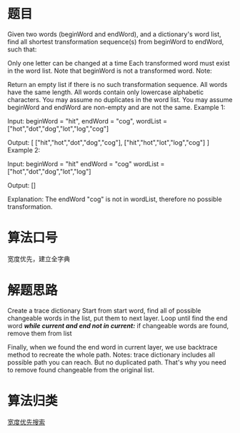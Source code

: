 # 题目
Given two words (beginWord and endWord), and a dictionary's word list, find all shortest transformation sequence(s) from beginWord to endWord, such that:

Only one letter can be changed at a time
Each transformed word must exist in the word list. Note that beginWord is not a transformed word.
Note:

Return an empty list if there is no such transformation sequence.
All words have the same length.
All words contain only lowercase alphabetic characters.
You may assume no duplicates in the word list.
You may assume beginWord and endWord are non-empty and are not the same.
Example 1:

Input:
beginWord = "hit",
endWord = "cog",
wordList = ["hot","dot","dog","lot","log","cog"]

Output:
[
  ["hit","hot","dot","dog","cog"],
  ["hit","hot","lot","log","cog"]
]
Example 2:

Input:
beginWord = "hit"
endWord = "cog"
wordList = ["hot","dot","dog","lot","log"]

Output: []

Explanation: The endWord "cog" is not in wordList, therefore no possible transformation.

# 算法口号
宽度优先，建立全字典

# 解题思路
Create a trace dictionary
Start from start word, find all of possible changeable words in the list, put them to next layer.
Loop until find the end word ***while current and end not in current:***
if changeable words are found, remove them from list

Finally, when we found the end word in current layer, we use backtrace method to recreate the whole path.
Notes: trace dictionary includes all possible path you can reach. But no duplicated path. 
That's why you need to remove found changeable from the original list.

# 算法归类
<a href="../../../BSF.md">宽度优先搜索</a>